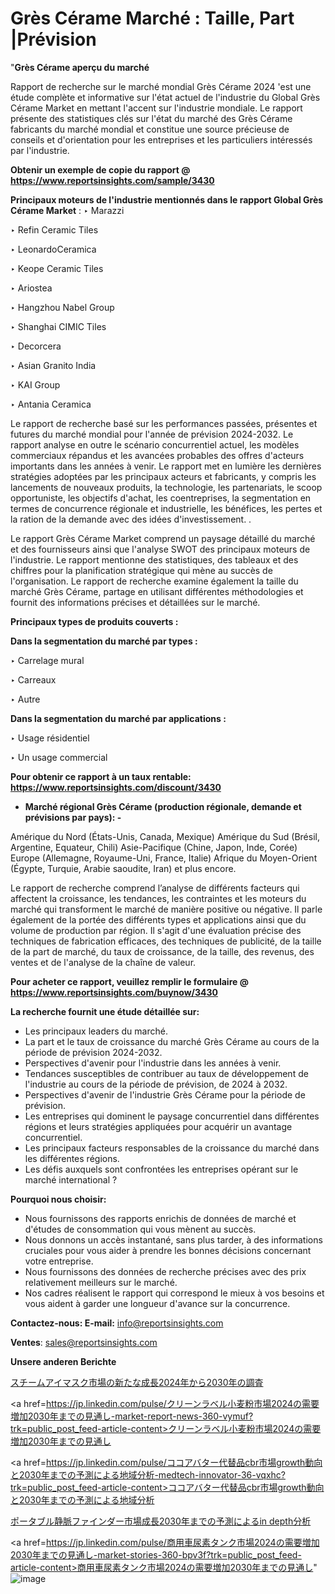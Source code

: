 # Grès Cérame Marché : Taille, Part |Prévision

"<strong>Grès Cérame aperçu du marché</strong>

Rapport de recherche sur le marché mondial Grès Cérame 2024 'est une étude complète et informative sur l'état actuel de l'industrie du Global Grès Cérame Market en mettant l'accent sur l'industrie mondiale. Le rapport présente des statistiques clés sur l'état du marché des Grès Cérame fabricants du marché mondial et constitue une source précieuse de conseils et d'orientation pour les entreprises et les particuliers intéressés par l'industrie.

<strong>Obtenir un exemple de copie du rapport @ <a href=https://www.reportsinsights.com/sample/3430>https://www.reportsinsights.com/sample/3430</a></strong>

<strong>Principaux moteurs de l'industrie mentionnés dans le rapport Global Grès Cérame Market</strong> :
‣ Marazzi

‣ Refin Ceramic Tiles

‣ LeonardoCeramica

‣ Keope Ceramic Tiles

‣ Ariostea

‣ Hangzhou Nabel Group

‣ Shanghai CIMIC Tiles

‣ Decorcera

‣ Asian Granito India

‣ KAI Group

‣ Antania Ceramica

Le rapport de recherche basé sur les performances passées, présentes et futures du marché mondial pour l'année de prévision 2024-2032. Le rapport analyse en outre le scénario concurrentiel actuel, les modèles commerciaux répandus et les avancées probables des offres d'acteurs importants dans les années à venir. Le rapport met en lumière les dernières stratégies adoptées par les principaux acteurs et fabricants, y compris les lancements de nouveaux produits, la technologie, les partenariats, le scoop opportuniste, les objectifs d'achat, les coentreprises, la segmentation en termes de concurrence régionale et industrielle, les bénéfices, les pertes et la ration de la demande avec des idées d'investissement. .

Le rapport Grès Cérame Market comprend un paysage détaillé du marché et des fournisseurs ainsi que l'analyse SWOT des principaux moteurs de l'industrie. Le rapport mentionne des statistiques, des tableaux et des chiffres pour la planification stratégique qui mène au succès de l'organisation. Le rapport de recherche examine également la taille du marché Grès Cérame, partage en utilisant différentes méthodologies et fournit des informations précises et détaillées sur le marché.

<strong>Principaux types de produits couverts :</strong>

<strong>Dans la segmentation du marché par types :</strong>

‣ Carrelage mural

‣ Carreaux

‣ Autre

<strong>Dans la segmentation du marché par applications :</strong>

‣ Usage résidentiel

‣ Un usage commercial

<strong>Pour obtenir ce rapport à un taux rentable: <a href=https://www.reportsinsights.com/discount/3430>https://www.reportsinsights.com/discount/3430</a></strong>
<ul>
  <li><strong>Marché régional Grès Cérame (production régionale, demande et prévisions par pays): -</strong></li>
</ul>
Amérique du Nord (États-Unis, Canada, Mexique)
Amérique du Sud (Brésil, Argentine, Equateur, Chili)
Asie-Pacifique (Chine, Japon, Inde, Corée)
Europe (Allemagne, Royaume-Uni, France, Italie)
Afrique du Moyen-Orient (Égypte, Turquie, Arabie saoudite, Iran) et plus encore.

Le rapport de recherche comprend l’analyse de différents facteurs qui affectent la croissance, les tendances, les contraintes et les moteurs du marché qui transforment le marché de manière positive ou négative. Il parle également de la portée des différents types et applications ainsi que du volume de production par région. Il s'agit d'une évaluation précise des techniques de fabrication efficaces, des techniques de publicité, de la taille de la part de marché, du taux de croissance, de la taille, des revenus, des ventes et de l'analyse de la chaîne de valeur.

<strong>Pour acheter ce rapport, veuillez remplir le formulaire @   <a href=https://www.reportsinsights.com/buynow/3430>https://www.reportsinsights.com/buynow/3430</a></strong>

<strong>La recherche fournit une étude détaillée sur:</strong>
<ul>
  <li>Les principaux leaders du marché.</li>
  <li>La part et le taux de croissance du marché Grès Cérame au cours de la période de prévision 2024-2032.</li>
  <li>Perspectives d'avenir pour l'industrie dans les années à venir.</li>
  <li>Tendances susceptibles de contribuer au taux de développement de l'industrie au cours de la période de prévision, de 2024 à 2032.</li>
  <li>Perspectives d'avenir de l'industrie Grès Cérame pour la période de prévision.</li>
  <li>Les entreprises qui dominent le paysage concurrentiel dans différentes régions et leurs stratégies appliquées pour acquérir un avantage concurrentiel.</li>
  <li>Les principaux facteurs responsables de la croissance du marché dans les différentes régions.</li>
  <li>Les défis auxquels sont confrontées les entreprises opérant sur le marché international ?</li>
</ul>
<strong>Pourquoi nous choisir:</strong>
<ul>
  <li>Nous fournissons des rapports enrichis de données de marché et d'études de consommation qui vous mènent au succès.</li>
  <li>Nous donnons un accès instantané, sans plus tarder, à des informations cruciales pour vous aider à prendre les bonnes décisions concernant votre entreprise.</li>
  <li>Nous fournissons des données de recherche précises avec des prix relativement meilleurs sur le marché.</li>
  <li>Nos cadres réalisent le rapport qui correspond le mieux à vos besoins et vous aident à garder une longueur d'avance sur la concurrence.</li>
</ul>
<strong>Contactez-nous:
</strong><strong>E-mail:</strong> <a href=mailto:info@reportsinsights.com>info@reportsinsights.com</a>

<strong>Ventes</strong>: <a href=mailto:sales@reportsinsights.com>sales@reportsinsights.com</a>

<strong>Unsere anderen Berichte</strong>

<a href=https://www.linkedin.com/pulse/スチームアイマスク市場の新たな成長2024年から2030年の調査-reports-insights-expert-yxo8f/>スチームアイマスク市場の新たな成長2024年から2030年の調査</a>

<a href=https://jp.linkedin.com/pulse/クリーンラベル小麦粉市場2024の需要増加2030年までの見通し-market-report-news-360-vymuf?trk=public_post_feed-article-content>クリーンラベル小麦粉市場2024の需要増加2030年までの見通し</a>

<a href=https://jp.linkedin.com/pulse/ココアバター代替品cbr市場growth動向と2030年までの予測による地域分析-medtech-innovator-36-vqxhc?trk=public_post_feed-article-content>ココアバター代替品cbr市場growth動向と2030年までの予測による地域分析</a>

<a href=https://www.linkedin.com/pulse/ポータブル静脈ファインダー市場成長2030年までの予測によるin-depth分析-reportsinsights-pvt-ltd-ed1hf/>ポータブル静脈ファインダー市場成長2030年までの予測によるin depth分析</a>

<a href=https://jp.linkedin.com/pulse/商用車尿素タンク市場2024の需要増加2030年までの見通し-market-stories-360-bpv3f?trk=public_post_feed-article-content>商用車尿素タンク市場2024の需要増加2030年までの見通し</a>"
![image](https://github.com/daminid12/RIreport/assets/158430485/bc799647-a940-4a91-a457-f79e83f2a57c)
